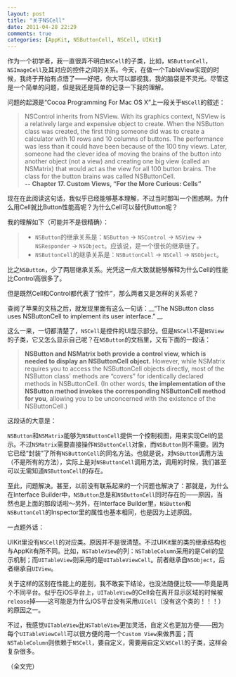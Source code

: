 ```yaml
---
layout: post
title: "关于NSCell"
date: 2011-04-28 22:29
comments: true
categories: [AppKit, NSButtonCell, NSCell, UIKit]
---
```


作为一个初学者，我一直很弄不明白`NSCell`的子类，比如，`NSButtonCell`，`NSImageCell`及其对应的控件之间的关系。今天，在做一个TableView实现的时候，我终于开始有点悟了——好吧，你大可以鄙视我，我的脑袋是不灵光。尽管这是一个简单的问题，但是我还是简单的记录一下我的理解。

问题的起源是“Cocoa Programming For Mac OS X”上一段关于`NSCell`的叙述： 

> NSControl inherits from NSView. With its graphics context, NSView is a relatively large and expensive object to create. When the NSButton class was created, the first thing someone did was to create a calculator with 10 rows and 10 columns of buttons. The performance was less than it could have been because of the 100 tiny views. Later, someone had the clever idea of moving the brains of the button into another object (not a view) and creating one big view (called an NSMatrix) that would act as the view for all 100 button brains. The class for the button brains was called NSButtonCell.  
**-- Chapter 17. Custom Views, “For the More Curious: Cells”**

现在在此阅读这句话，我似乎已经能够基本理解，不过当时那叫一个困惑啊。为什么用Cell就比Button性能高呢？为什么Cell可以替代Button呢？  
<!-- more --> 
我的理解如下（可能并不是很精确）：  

> * `NSButton`的继承关系是：`NSButton` -> `NSControl` -> `NSView` -> `NSResponder` -> `NSObject`。应该说，是一个很长的继承链了。
> * `NSButtonCell`的继承关系是：`NSButtonCell` -> `NSCell` -> `NSObject`。

比之`NSButton`，少了两层继承关系。光凭这一点大致就能够解释为什么Cell的性能比Control高很多了。

但是既然Cell和Control都代表了“控件”，那么两者又是怎样的关系呢？

查阅了苹果的文档之后，就发现里面有这么一句话：__“The NSButton class uses NSButtonCell to implement its user interface.” __ 

这么一来，一切都清楚了，`NSCell`是控件的UI显示部分。但是`NSCell`不是`NSView`的子类，它又怎么显示自己呢？在`NSButton`的文档里，又有下面的一段话：

> **NSButton and NSMatrix both provide a control view, which is needed to display an NSButtonCell object.** However, while NSMatrix requires you to access the NSButtonCell objects directly, most of the NSButton class' methods are “covers” for identically declared methods in NSButtonCell. (In other words, **the implementation of the NSButton method invokes the corresponding NSButtonCell method for you**, allowing you to be unconcerned with the existence of the NSButtonCell.)

这段话的大意是：

`NSButton`和`NSMatrix`能够为`NSButtonCell`提供一个控制视图，用来实现Cell的显示。不过`NSMatrix`需要直接操作`NSButtonCell`对象，而`NSButton`则不需要。因为它已经“封装”了所有`NSButtonCell`的同名方法。也就是说，对`NSButton`调用方法（不是所有的方法），实际上是对`NSButtonCell`调用方法，调用的时候，我们甚至可以无需知道`NSButtonCell`的存在。  

至此，问题解决。甚至，以前没有联系起来的一个问题也解决了：那就是，为什么在Interface Builder中，`NSButton`总是和`NSButtonCell`同时存在的——原因，当然也是上面的那段话啦～另外，在Interface Builder里，`NSButton`和`NSButtonCell`的Inspector里的属性也基本相同，也是因为上述原因。

 一点题外话：  

UIKit里没有`NSCell`的对应类。原因并不是很清楚。不过UIKit里的类的继承结构也与AppKit有所不同。比如，`NSTableView`的列：`NSTableColumn`采用的是Cell的显示机制；而`UITableView`则采用的是`UITableViewCell`。前者继承自`NSObject`，后者继承自`UIView`。  

关于这样的区别在性能上的差别，我不敢妄下结论，也没法随便比较——毕竟是两个不同平台。似乎在iOS平台上，`UITableView`的Cell会在离开显示区域的时候被`release`掉——这可能是为什么iOS平台没有采用`UICell`（没有这个类的！！！）的原因之一。

不过，我感觉`UITableView`比`NSTableView`更加灵活，自定义也更加方便——因为每个`UITableViewCell`可以很方便的用一个`Custom View`来做界面；而`NSTableColumn`则依赖于`NSCell`，要自定义，需要用自定义`NSCell`的子类，这样会复杂很多。

（全文完）